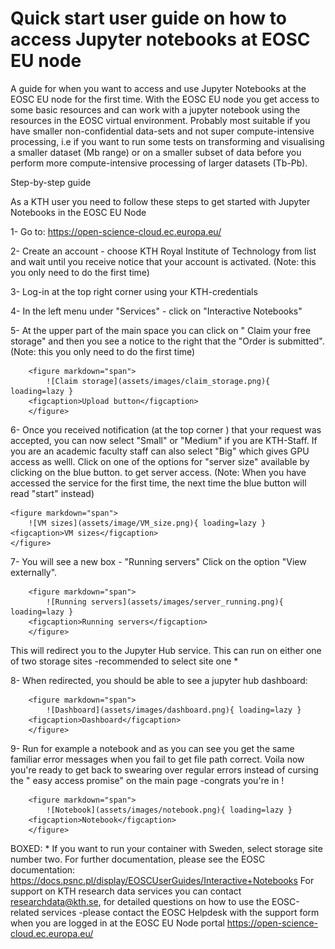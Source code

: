 # Quick start user guide on how to access Jupyter notebooks at EOSC EU node

A guide for when you want to access and use Jupyter Notebooks at the EOSC EU node for the first time. With the EOSC EU node you get access to some basic resources and can work with a jupyter notebook using the resources in the EOSC virtual environment. Probably most suitable if you have smaller non-confidential data-sets and not super compute-intensive processing, i.e if you want to run some tests on transforming and visualising a smaller dataset (Mb range) or on a smaller subset of data before you perform more compute-intensive processing of larger datasets (Tb-Pb).

Step-by-step guide 

As a KTH user you need to follow these steps to get started with Jupyter Notebooks in the EOSC EU Node

1- Go to:  https://open-science-cloud.ec.europa.eu/

2- Create an account - choose KTH Royal Institute of Technology from list and wait until you receive notice that your account is activated. (Note: this you only need to do the first time)

3- Log-in at the top right corner using your KTH-credentials

4- In the left menu under "Services" - click on "Interactive Notebooks"

5- At the upper part of the main space you can click on " Claim your free storage" and then you see a notice to the right that the "Order is submitted". (Note: this you only need to do the first time)

        <figure markdown="span">
            ![Claim storage](assets/images/claim_storage.png){ loading=lazy }
        <figcaption>Upload button</figcaption>
        </figure>

6- Once you received notification (at the top corner ) that your request was accepted, you can now select "Small" or "Medium" if you are KTH-Staff. If you are an academic faculty staff can also select "Big" which gives GPU access as welll. Click on one of the options for "server size" available by clicking on the blue button.  to get server access. (Note:  When you have accessed the service for the first time, the next time the blue button will read "start" instead) 

    <figure markdown="span">
        ![VM sizes](assets/image/VM_size.png){ loading=lazy }
    <figcaption>VM sizes</figcaption>    
    </figure>

7- You will see a new box - "Running servers" Click on the option "View externally". 

        <figure markdown="span">
            ![Running servers](assets/images/server_running.png){ loading=lazy }
        <figcaption>Running servers</figcaption>
        </figure>

This will redirect you to the Jupyter Hub service. This can run on either one of two storage sites -recommended to select site one *


8- When redirected, you should be able to see a jupyter hub dashboard: 

        <figure markdown="span">
            ![Dashboard](assets/images/dashboard.png){ loading=lazy }
        <figcaption>Dashboard</figcaption>
        </figure>

9- Run for example a notebook and as you can see you get the same familiar error messages when you fail to get file path correct. Voila now you're ready to get back to swearing over regular errors instead of cursing the " easy access promise" on the main page -congrats you're in ! 

        <figure markdown="span">
            ![Notebook](assets/images/notebook.png){ loading=lazy }
        <figcaption>Notebook</figcaption>
        </figure>

BOXED:
     * If you want to run your container with Sweden, select storage site number two.
    For further documentation, please see the EOSC documentation: https://docs.psnc.pl/display/EOSCUserGuides/Interactive+Notebooks 
    For support on KTH research data services you can contact researchdata@kth.se, for detailed questions on how to use the EOSC-related services -please contact the EOSC Helpdesk with the support form when you are logged in at the EOSC EU Node portal https://open-science-cloud.ec.europa.eu/